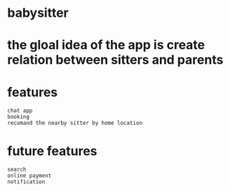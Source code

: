 # babysitter

# the gloal idea of the app is create relation between sitters and parents 
# features
    chat app
    booking 
    recomand the nearby sitter by home location

# future features
    search
    online payment
    notification 
